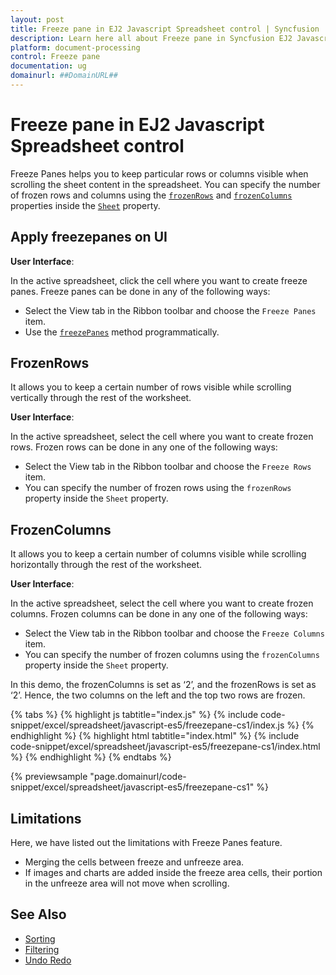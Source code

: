 ```yaml
---
layout: post
title: Freeze pane in EJ2 Javascript Spreadsheet control | Syncfusion
description: Learn here all about Freeze pane in Syncfusion EJ2 Javascript Spreadsheet control of Syncfusion Essential JS 2 and more.
platform: document-processing
control: Freeze pane 
documentation: ug
domainurl: ##DomainURL##
---
```


# Freeze pane in EJ2 Javascript Spreadsheet control

Freeze Panes helps you to keep particular rows or columns visible when scrolling the sheet content in the spreadsheet. You can specify the number of frozen rows and columns using the [`frozenRows`](https://ej2.syncfusion.com/javascript/documentation/api/spreadsheet/#frozenrows) and [`frozenColumns`](https://ej2.syncfusion.com/javascript/documentation/api/spreadsheet/#frozencolumns) properties inside the [`Sheet`](https://helpej2.syncfusion.com/javascript/documentation/api/spreadsheet/#sheets) property.

## Apply freezepanes on UI

**User Interface**:

In the active spreadsheet, click the cell where you want to create freeze panes. Freeze panes can be done in any of the following ways:

* Select the View tab in the Ribbon toolbar and choose the `Freeze Panes` item.
* Use the [`freezePanes`](https://ej2.syncfusion.com/javascript/documentation/api/spreadsheet/#freezepanes) method programmatically.

## FrozenRows

It allows you to keep a certain number of rows visible while scrolling vertically through the rest of the worksheet.

**User Interface**:

In the active spreadsheet, select the cell where you want to create frozen rows. Frozen rows can be done in any one of the following ways:

* Select the View tab in the Ribbon toolbar and choose the `Freeze Rows` item.
* You can specify the number of frozen rows using the `frozenRows` property inside the `Sheet` property.

## FrozenColumns

It allows you to keep a certain number of columns visible while scrolling horizontally through the rest of the worksheet.

**User Interface**:

In the active spreadsheet, select the cell where you want to create frozen columns. Frozen columns can be done in any one of the following ways:

* Select the View tab in the Ribbon toolbar and choose the `Freeze Columns` item.
* You can specify the number of frozen columns using the `frozenColumns` property inside the `Sheet` property.

In this demo, the frozenColumns is set as ‘2’, and the frozenRows is set as ‘2’. Hence, the two columns on the left and the top two rows are frozen.

{% tabs %}
{% highlight js tabtitle="index.js" %}
{% include code-snippet/excel/spreadsheet/javascript-es5/freezepane-cs1/index.js %}
{% endhighlight %}
{% highlight html tabtitle="index.html" %}
{% include code-snippet/excel/spreadsheet/javascript-es5/freezepane-cs1/index.html %}
{% endhighlight %}
{% endtabs %}

{% previewsample "page.domainurl/code-snippet/excel/spreadsheet/javascript-es5/freezepane-cs1" %}

## Limitations

Here, we have listed out the limitations with Freeze Panes feature.

* Merging the cells between freeze and unfreeze area.
* If images and charts are added inside the freeze area cells, their portion in the unfreeze area will not move when scrolling.

## See Also

* [Sorting](./sort)
* [Filtering](./filter)
* [Undo Redo](./undo-redo)